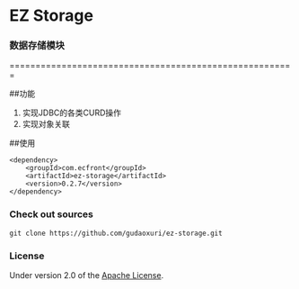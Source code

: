 EZ Storage
===
### 数据存储模块

 =======================================================

##功能

1. 实现JDBC的各类CURD操作
1. 实现对象关联

##使用

    <dependency>
        <groupId>com.ecfront</groupId>
        <artifactId>ez-storage</artifactId>
        <version>0.2.7</version>
    </dependency>

### Check out sources
`git clone https://github.com/gudaoxuri/ez-storage.git`

### License

Under version 2.0 of the [Apache License][].

[Apache License]: http://www.apache.org/licenses/LICENSE-2.0



